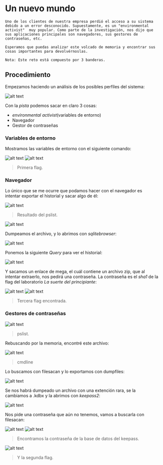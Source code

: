 # Un nuevo mundo

```
Uno de los clientes de nuestra empresa perdió el acceso a su sistema debido a un error desconocido. Supuestamente, es un "environmental activist"  muy popular. Como parte de la investigación, nos dijo que sus aplicaciones principales son navegadores, sus gestores de contraseñas, etc. 

Esperamos que puedas analizar este volcado de memoria y encontrar sus cosas importantes para devolvérnoslas.

Nota: Este reto está compuesto por 3 banderas.
```

## Procedimiento

Empezamos haciendo un análisis de los posibles perfíles del sistema:

![alt text](image.png)

Con la *pista* podemos sacar en claro 3 cosas:

- *environmental activist*(variables de entorno)
- Navegador
- Gestor de contraseñas

### Variables de entorno 

Mostramos las variables de entorno con el siguiente comando:

![alt text](image-1.png)
![alt text](image-2.png)
> Primera flag.

### Navegador

Lo único que se me ocurre que podamos hacer con el navegador es intentar exportar el historial y sacar algo de él:

![alt text](image-3.png)
> Resultado del pslist.

![alt text](image-11.png)

Dumpeamos el archivo, y lo abrimos con *sqlitebrowser*:

![alt text](image-12.png)

Ponemos la siguiente *Query* para ver el historial:

![alt text](image-13.png)

Y sacamos un enlace de mega, el cuál contiene un archivo zip, que al intentar extraerlo, nos pedirá una contraseña. La contraseña es el *sha1* de la flag del laboratorio *La suerte del principiante*:

![alt text](image-14.png)
![alt text](image-15.png)
> Tercera flag encontrada.

### Gestores de contraseñas

![alt text](image-4.png)
> pslist.

Rebuscando por la memoria, encontré este archivo:

![alt text](image-5.png)
>cmdline

Lo buscamos con filesacan y lo exportamos con dumpfiles:

![alt text](image-7.png)

Se nos habrá dumpeado un archivo con una extención rara, se la cambiamos a .kdbx y la abrimos con *keepass2*:

![alt text](image-6.png)

Nos pide una contraseña que aún no tenemos, vamos a buscarla con filesacan:

![alt text](image-8.png)
![alt text](image-9.png)
> Encontramos la contraseña de la base de datos del keepass.

![alt text](image-10.png)
> Y la segunda flag.